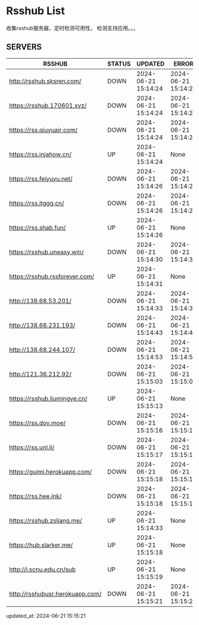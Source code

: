 # Rsshub List

收集rsshub服务器，定时检测可用性， 检测支持应用。。。


## SERVERS

|  RSSHUB   | STATUS  | UPDATED  | ERROR  | TWITTER |  
|  ----  | ----  | ----  | ----  | ---- |  
| http://rsshub.sksren.com/ | DOWN | 2024-06-21 15:14:24 | 2024-06-21 15:14:24 |  
| https://rsshub.170601.xyz/ | DOWN | 2024-06-21 15:14:24 | 2024-06-21 15:14:24 |  
| https://rss.qiuyuair.com/ | DOWN | 2024-06-21 15:14:24 | 2024-06-21 15:14:24 |  
| https://rss.injahow.cn/ | UP | 2024-06-21 15:14:24 | None ||  
| https://rss.feiyuyu.net/ | DOWN | 2024-06-21 15:14:26 | 2024-06-21 15:14:26 |  
| https://rss.itggg.cn/ | DOWN | 2024-06-21 15:14:26 | 2024-06-21 15:14:26 |  
| https://rss.shab.fun/ | UP | 2024-06-21 15:14:26 | None ||  
| https://rsshub.uneasy.win/ | DOWN | 2024-06-21 15:14:30 | 2024-06-21 15:14:30 |  
| https://rsshub.rssforever.com/ | UP | 2024-06-21 15:14:31 | None ||  
| http://138.68.53.201/ | DOWN | 2024-06-21 15:14:33 | 2024-06-21 15:14:33 |  
| http://138.68.231.193/ | DOWN | 2024-06-21 15:14:43 | 2024-06-21 15:14:43 |  
| http://138.68.244.107/ | DOWN | 2024-06-21 15:14:53 | 2024-06-21 15:14:53 |  
| http://121.36.212.92/ | DOWN | 2024-06-21 15:15:03 | 2024-06-21 15:15:03 |  
| https://rsshub.liumingye.cn/ | UP | 2024-06-21 15:15:13 | None |OK|  
| https://rss.dov.moe/ | DOWN | 2024-06-21 15:15:16 | 2024-06-21 15:15:16 |  
| https://rss.unl.li/ | DOWN | 2024-06-21 15:15:17 | 2024-06-21 15:15:17 |  
| https://guimi.herokuapp.com/ | DOWN | 2024-06-21 15:15:18 | 2024-06-21 15:15:18 |  
| https://rss.hee.ink/ | DOWN | 2024-06-21 15:15:18 | 2024-06-21 15:15:18 |  
| https://rsshub.zsliang.me/ | UP | 2024-06-21 15:14:33 | None |OK|  
| https://hub.slarker.me/ | UP | 2024-06-21 15:15:18 | None ||  
| http://i.scnu.edu.cn/sub | UP | 2024-06-21 15:15:19 | None ||  
| http://rsshubusr.herokuapp.com/ | DOWN | 2024-06-21 15:15:21 | 2024-06-21 15:15:21 |  
  

updated_at: 2024-06-21 15:15:21  
